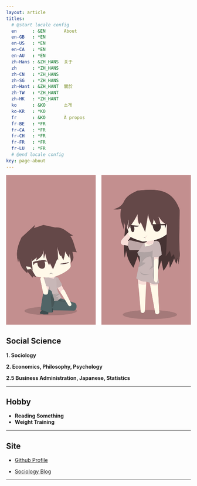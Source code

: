 ```yaml
---
layout: article
titles:
  # @start locale config
  en      : &EN       About
  en-GB   : *EN
  en-US   : *EN
  en-CA   : *EN
  en-AU   : *EN
  zh-Hans : &ZH_HANS  关于
  zh      : *ZH_HANS
  zh-CN   : *ZH_HANS
  zh-SG   : *ZH_HANS
  zh-Hant : &ZH_HANT  關於
  zh-TW   : *ZH_HANT
  zh-HK   : *ZH_HANT
  ko      : &KO       소개
  ko-KR   : *KO
  fr      : &KO       À propos
  fr-BE   : *FR
  fr-CA   : *FR
  fr-CH   : *FR
  fr-FR   : *FR
  fr-LU   : *FR
  # @end locale config
key: page-about
---
```


<img class="image image--xl" src="\INTP.png"/>


## Social Science

**1. Sociology**  

**2. Economics, Philosophy, Psychology**  

**2.5 Business Administration, Japanese, Statistics**  



---

## Hobby    

+ **Reading Something**
+ **Weight Training**



---


## Site    

+ [Github Profile](https://github.com/dongsub-joung)       
  
+ [Sociology Blog](https://intp-sociology.tistory.com/)




---
